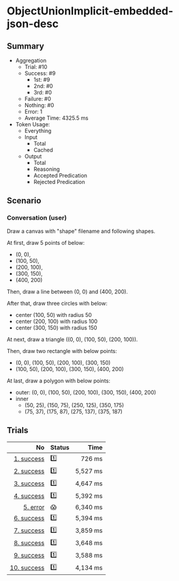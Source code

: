 # ObjectUnionImplicit-embedded-json-desc
## Summary
  - Aggregation
    - Trial: #10
    - Success: #9
      - 1st: #9
      - 2nd: #0
      - 3rd: #0
    - Failure: #0
    - Nothing: #0
    - Error: 1
    - Average Time: 4325.5 ms
  - Token Usage:
    - Everything
    - Input
      - Total
      - Cached
    - Output
      - Total
      - Reasoning
      - Accepted Predication
      - Rejected Predication

## Scenario
### Conversation (user)
Draw a canvas with "shape" filename and following shapes.

At first, draw 5 points of below:

  - (0, 0),
  - (100, 50),
  - (200, 100),
  - (300, 150),
  - (400, 200)

Then, draw a line between (0, 0) and (400, 200).

After that, draw three circles with below:

  - center (100, 50) with radius 50
  - center (200, 100) with radius 100
  - center (300, 150) with radius 150

At next, draw a triangle ((0, 0), (100, 50), (200, 100)).

Then, draw two rectangle with below points:

  - (0, 0), (100, 50), (200, 100), (300, 150)
  - (100, 50), (200, 100), (300, 150), (400, 200)

At last, draw a polygon with below points:

  - outer: (0, 0), (100, 50), (200, 100), (300, 150), (400, 200)
  - inner
    - (50, 25), (150, 75), (250, 125), (350, 175)
    - (75, 37), (175, 87), (275, 137), (375, 187)

## Trials
No | Status | Time
---:|:-------|------:
[1. success](./trials/1.success.json) | 1️⃣ | 726 ms
[2. success](./trials/2.success.json) | 1️⃣ | 5,527 ms
[3. success](./trials/3.success.json) | 1️⃣ | 4,647 ms
[4. success](./trials/4.success.json) | 1️⃣ | 5,392 ms
[5. error](./trials/5.error.json) | 😱 | 6,340 ms
[6. success](./trials/6.success.json) | 1️⃣ | 5,394 ms
[7. success](./trials/7.success.json) | 1️⃣ | 3,859 ms
[8. success](./trials/8.success.json) | 1️⃣ | 3,648 ms
[9. success](./trials/9.success.json) | 1️⃣ | 3,588 ms
[10. success](./trials/10.success.json) | 1️⃣ | 4,134 ms